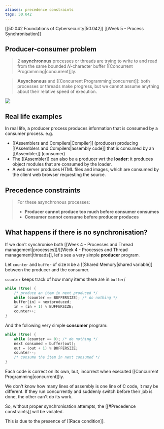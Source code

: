 ```yaml
---
aliases: precedence constraints
tags: 50.042
---
```

[[50.042 Foundations of Cybersecurity|50.042]]
[[Week 5 - Process Synchronisation]]

## Producer-consumer problem
> 2 **asynchronous** processes or threads are trying to write to and read from the same bounded $N$-character buffer [[Concurrent Programming|concurrent]]ly.

> **Asynchonous** and [[Concurrent Programming|concurrent]]: both processes or threads make progress, but we cannot assume anything about their relative speed of execution.

![](https://natalieagus.github.io/50005/assets/images/week4/1.png)

## Real life examples
In real life, a producer process produces information that is consumed by a consumer process. e.g.
- [[Assemblers and Compilers|Compiler]] (producer) producing [[Assemblers and Compilers|assembly code]] that is consumed by an [[Assembler]] (consumer)
- The [[Assembler]] can also be a producer wrt the **loader**: it produces object modules that are consumed by the loader.
- A web server produces HTML files and images, which are consumed by the client web browser requesting the source.

## Precedence constraints
> For these asynchronous processes:
> -   **Producer cannot produce too much before consumer consumes**
> -   **Consumer cannot consume before producer produces**

## What happens if there is no synchronisation?
If we don't synchronise both [[Week 4 - Processes and Thread management|processes]]/[[Week 4 - Processes and Thread management|threads]], let's see a very simple **producer** program.

Let `counter` and `buffer` of size `N` be a [[Shared Memory|shared variable]] between the producer and the consumer.

`counter` keeps track of how many items there are in `buffer`/
```c
while (true) {
	/* produce an item in next produced */
	while (counter == BUFFERSIZE); /* do nothing */
	buffer[in] = nextproduced;
	in = (in + 1) % BUFFERSIZE;
	counter++;
}
```
And the following very simple **consumer** program:
```c
while (true) {
    while (counter == 0); /* do nothing */
    next consumed = buffer[out]; 
    out = (out + 1) % BUFFERSIZE; 
    counter--;
    /* consume the item in next consumed */
}
```

Each code is correct on its own, but, incorrect when executed [[Concurrent Programming|concurrent]]ly.

We don't know how many lines of assembly is one line of C code, it may be different. If they run concurrently and suddenly switch before their job is done, the other can't do its work.

So, without proper synchronisation attempts, the [[#Precedence constraints]] will be violated.

This is due to the presence of [[Race condition]].